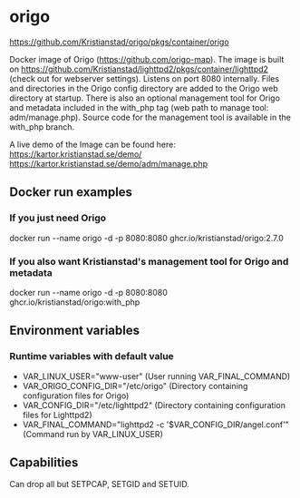 # origo
https://github.com/Kristianstad/origo/pkgs/container/origo

Docker image of Origo (https://github.com/origo-map). The image is built on https://github.com/Kristianstad/lighttpd2/pkgs/container/lighttpd2 (check out for webserver settings). Listens on port 8080 internally. Files and directories in the Origo config directory are added to the Origo web directory at startup. There is also an optional management tool for Origo and metadata included in the with_php tag (web path to manage tool: adm/manage.php). Source code for the management tool is available in the with_php branch.

A live demo of the Image can be found here:
https://kartor.kristianstad.se/demo/
https://kartor.kristianstad.se/demo/adm/manage.php 

## Docker run examples
### If you just need Origo
docker run --name origo -d -p 8080:8080 ghcr.io/kristianstad/origo:2.7.0
### If you also want Kristianstad's management tool for Origo and metadata
docker run --name origo -d -p 8080:8080 ghcr.io/kristianstad/origo:with_php

## Environment variables
### Runtime variables with default value
* VAR_LINUX_USER="www-user" (User running VAR_FINAL_COMMAND)
* VAR_ORIGO_CONFIG_DIR="/etc/origo" (Directory containing configuration files for Origo)
* VAR_CONFIG_DIR="/etc/lighttpd2" (Directory containing configuration files for Lighttpd2)
* VAR_FINAL_COMMAND="lighttpd2 -c '\$VAR_CONFIG_DIR/angel.conf'" (Command run by VAR_LINUX_USER)

## Capabilities
Can drop all but SETPCAP, SETGID and SETUID.
